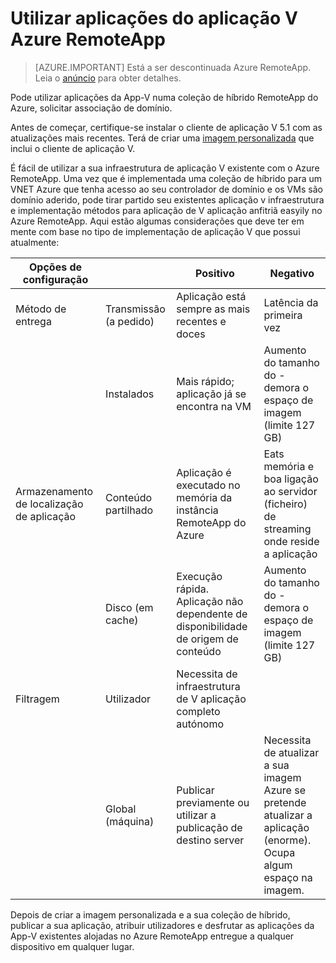 <properties
    pageTitle="Utilizar aplicações da App-V com Azure RemoteApp | Microsoft Azure"
    description="Saiba como utilizar aplicações da App-V no Azure RemoteApp."
    services="remoteapp"
    documentationCenter=""
    authors="ericorman"
    manager="mbaldwin" />

<tags
    ms.service="remoteapp"
    ms.workload="compute"
    ms.tgt_pltfrm="na"
    ms.devlang="na"
    ms.topic="article"
    ms.date="08/15/2016" 
    ms.author="elizapo" />



# <a name="using-app-v-apps-in-azure-remoteapp"></a>Utilizar aplicações do aplicação V Azure RemoteApp

> [AZURE.IMPORTANT]
> Está a ser descontinuada Azure RemoteApp. Leia o [anúncio](https://go.microsoft.com/fwlink/?linkid=821148) para obter detalhes.

Pode utilizar aplicações da App-V numa coleção de híbrido RemoteApp do Azure, solicitar associação de domínio.

Antes de começar, certifique-se instalar o cliente de aplicação V 5.1 com as atualizações mais recentes. Terá de criar uma [imagem personalizada](remoteapp-create-custom-image.md) que inclui o cliente de aplicação V.  

É fácil de utilizar a sua infraestrutura de aplicação V existente com o Azure RemoteApp. Uma vez que é implementada uma coleção de híbrido para um VNET Azure que tenha acesso ao seu controlador de domínio e os VMs são domínio aderido, pode tirar partido seu existentes aplicação v infraestrutura e implementação métodos para aplicação de V aplicação anfitriã easyily no Azure RemoteApp. Aqui estão algumas considerações que deve ter em mente com base no tipo de implementação de aplicação V que possui atualmente:

| Opções de configuração |                       | Positivo                                                               | Negativo                                                                                              |
|-----------------------|-----------------------|------------------------------------------------------------------------|-------------------------------------------------------------------------------------------------------|
| Método de entrega       | Transmissão (a pedido) | Aplicação está sempre as mais recentes e doces                                     | Latência da primeira vez                                                                                    |
|                       | Instalados               | Mais rápido; aplicação já se encontra na VM                              | Aumento do tamanho do - demora o espaço de imagem (limite 127 GB)                                                           |
| Armazenamento de localização de aplicação  | Conteúdo partilhado        | Aplicação é executado no memória da instância RemoteApp do Azure                         | Eats memória e boa ligação ao servidor (ficheiro) de streaming onde reside a aplicação                      |
|                       | Disco (em cache)         | Execução rápida. Aplicação não dependente de disponibilidade de origem de conteúdo | Aumento do tamanho do - demora o espaço de imagem (limite 127 GB)                                                           |
| Filtragem             | Utilizador                  | Necessita de infraestrutura de V aplicação completo autónomo                          |                                                                                                       |
|                       | Global (máquina)      |  Publicar previamente ou utilizar a publicação de destino server                         |  Necessita de atualizar a sua imagem Azure se pretende atualizar a aplicação (enorme). Ocupa algum espaço na imagem. |

 Depois de criar a imagem personalizada e a sua coleção de híbrido, publicar a sua aplicação, atribuir utilizadores e desfrutar as aplicações da App-V existentes alojadas no Azure RemoteApp entregue a qualquer dispositivo em qualquer lugar.
